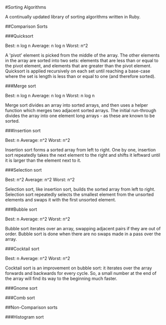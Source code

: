 #Sorting Algorithms

A continually updated library of sorting algorithms written in Ruby.

##Comparison Sorts

###Quicksort

Best: n log n
Average: n log n
Worst: n^2

A 'pivot' element is picked from the middle of the array. The other elements in the array are sorted into two sets: elements that are less than or equal to the pivot element, and elements that are greater than the pivot element. Quicksort is applied recursively on each set until reaching a base-case where the set is length is less than or equal to one (and therefore sorted).

###Merge sort

Best: n log n
Average: n log n
Worst: n log n

Merge sort divides an array into sorted arrays, and then uses a helper function which merges two adjacent sorted arrays. The initial run-through divides the array into one element long arrays - as these are known to be sorted.  


###Insertion sort

Best: n
Average: n^2
Worst: n^2

Insertion sort forms a sorted array from left to right. One by one, insertion sort repeatedly takes the next element to the right and shifts it leftward until it is larger than the element next to it.

###Selection sort

Best: n^2
Average: n^2
Worst: n^2

Selection sort, like insertion sort, builds the sorted array from left to right. Selection sort repeatedly selects the smallest element from the unsorted elements and swaps it with the first unsorted element.

###Bubble sort

Best: n
Average: n^2
Worst: n^2

Bubble sort iterates over an array, swapping adjacent pairs if they are out of order. Bubble sort is done when there are no swaps made in a pass over the array.

###Cocktail sort  

Best: n
Average: n^2
Worst: n^2

Cocktail sort is an improvement on bubble sort: it iterates over the array forwards and backwards for every cycle. So, a small number at the end of the array will find its way to the beginning much faster.  

###Gnome sort

###Comb sort

##Non-Comparison sorts

###Histogram sort
